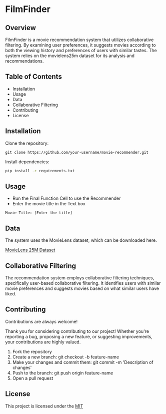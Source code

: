 # FilmFinder
## Overview


FilmFinder is a movie recommendation system that utilizes collaborative filtering. By examining user preferences, it suggests movies according to both the viewing history and preferences of users with similar tastes. The system relies on the movielens25m dataset for its analysis and recommendations.

## Table of Contents
- Installation
- Usage
- Data
- Collaborative Filtering
- Contributing
- License


## Installation

Clone the repository:

```git
git clone https://github.com/your-username/movie-recommender.git
```
Install dependencies:
```bash
pip install -r requirements.txt
```


## Usage
- Run the Final Function Cell to use the Recommender
- Enter the movie title in the Text box
```ipynb
Movie Title: [Enter the title]
```


## Data
The system uses the MovieLens dataset, which can be downloaded here.

[MovieLens 25M Dataset](https://grouplens.org/datasets/movielens/25m/)


## Collaborative Filtering

The recommendation system employs collaborative filtering techniques, specifically user-based collaborative filtering. It identifies users with similar movie preferences and suggests movies based on what similar users have liked.


## Contributing

Contributions are always welcome!

Thank you for considering contributing to our project! Whether you're reporting a bug, proposing a new feature, or suggesting improvements, your contributions are highly valued.

1. Fork the repository
2. Create a new branch: git checkout -b feature-name
3. Make your changes and commit them: git commit -m 'Description of changes'
4. Push to the branch: git push origin feature-name
5. Open a pull request


## License

This project is licensed under the [MIT](https://choosealicense.com/licenses/mit/)

